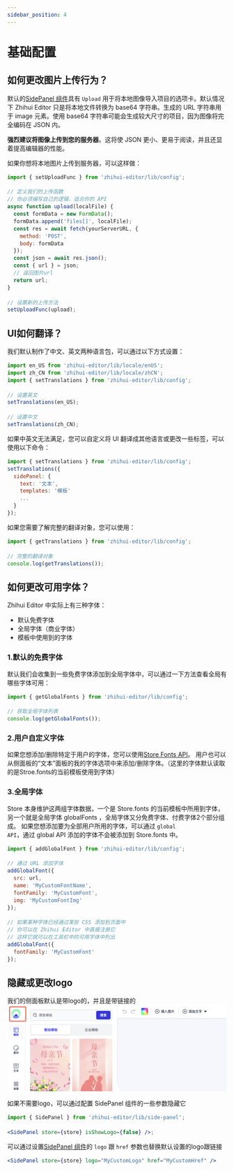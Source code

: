 ```yaml
---
sidebar_position: 4
---
```


# 基础配置

## 如何更改图片上传行为？

默认的[SidePanel 组件](/docs/侧面板/side-panel-overview)具有 <code>Upload</code> 用于将本地图像导入项目的选项卡。默认情况下 Zhihui Editor 只是将本地文件转换为 base64 字符串。生成的 URL 字符串用于 image 元素。使用 base64 字符串可能会生成较大尺寸的项目，因为图像将完全编码在 JSON 内。

**强烈建议将图像上传到您的服务器**。这将使 JSON 更小、更易于阅读，并且还显着提高编辑器的性能。

如果你想将本地图片上传到服务器，可以这样做：

```jsx
import { setUploadFunc } from 'zhihui-editor/lib/config';

// 定义我们的上传函数
// 你必须编写自己的逻辑，适合你的 API
async function upload(localFile) {
  const formData = new FormData();
  formData.append('files[]', localFile);
  const res = await fetch(yourServerURL, {
    method: 'POST',
    body: formData
  });
  const json = await res.json();
  const { url } = json;
  // 返回图片url
  return url;
}

// 设置新的上传方法
setUploadFunc(upload);
```

## UI如何翻译？

我们默认制作了中文、英文两种语言包，可以通过以下方式设置：

```jsx
import en_US from 'zhihui-editor/lib/locale/enUS';
import zh_CN from 'zhihui-editor/lib/locale/zhCN';
import { setTranslations } from 'zhihui-editor/lib/config';

// 设置英文
setTranslations(en_US);

// 设置中文
setTranslations(zh_CN);
```

如果中英文无法满足，您可以自定义将 UI 翻译成其他语言或更改一些标签，可以使用以下命令：

```jsx
import { setTranslations } from 'zhihui-editor/lib/config';
setTranslations({
  sidePanel: {
    text: '文本',
    templates: '模板'
    ...
  }
});
```

如果您需要了解完整的翻译对象，您可以使用：

```jsx
import { getTranslations } from 'zhihui-editor/lib/config';

// 完整的翻译对象
console.log(getTranslations());
```

## 如何更改可用字体？​

Zhihui Editor 中实际上有三种字体：

- 默认免费字体
- 全局字体（商业字体）
- 模板中使用到的字体

### 1.默认的免费字体

默认我们会收集到一些免费字体添加到全局字体中，可以通过一下方法查看全局有哪些字体可用：

```jsx
import { getGlobalFonts } from 'zhihui-editor/lib/config';

// 获取全局字体列表
console.log(getGlobalFonts());
```

### 2.用户自定义字体

如果您想添加/删除特定于用户的字体，您可以使用[Store Fonts API](/docs/Store-API/store-overview)。
用户也可以从侧面板的“文本”面板的我的字体选项中来添加/删除字体。（这里的字体默认读取的是Stroe.fonts的当前模板使用到字体）

### 3.全局字体

Store 本身维护这两组字体数据，一个是 Store.fonts 的当前模板中所用到字体，另一个就是全局字体 globalFonts ，全局字体又分免费字体、付费字体2个部分组成。
如果您想添加要为全部用户所用的字体，可以通过 <code>global API</code>，通过 global API 添加的字体不会被添加到 Store.fonts 中。

```jsx
import { addGlobalFont } from 'zhihui-editor/lib/config';

// 通过 URL 添加字体
addGlobalFont({
  src: url,
  name: 'MyCustomFontName',
  fontFamily: 'MyCustomFont',
  img: 'MyCustomFontImg'
});

// 如果某种字体已经通过某些 CSS 添加到页面中
// 你可以在 Zhihui Editor 中直接注册它
// 这样它就可以在工具栏中的可用字体中列出
addGlobalFont({
  fontFamily: 'MyCustomFont'
});
```

## 隐藏或更改logo

我们的侧面板默认是带logo的，并且是带链接的
![logo](../static/img/demo_img_1.png)

如果不需要logo，可以通过配置 SidePanel 组件的一些参数隐藏它

```jsx
import { SidePanel } from 'zhihui-editor/lib/side-panel';

<SidePanel store={store} isShowLogo={false} />;
```

可以通过设置[SidePanel 组件](/docs/侧面板/side-panel-overview)的 <code>logo</code> 跟 <code>href</code> 参数也替换默认设置的logo跟链接

```jsx
<SidePanel store={store} logo="MyCustomLogo" href="MyCustomHref" />
```
